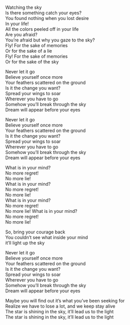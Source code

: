 Watching the sky  
Is there something catch your eyes?  
You found nothing when you lost desire  
In your life!  
All the colors peeled off in your life  
Are you afraid?  
You’re afraid but why you gaze to the sky?  
Fly! For the sake of memories  
Or for the sake of a lie  
Fly! For the sake of memories  
Or for the sake of the sky  

Never let it go  
Believe yourself once more  
Your feathers scattered on the ground  
Is it the change you want?  
Spread your wings to soar  
Wherever you have to go  
Somehow you’ll break through the sky  
Dream will appear before your eyes  

Never let it go  
Believe yourself once more  
Your feathers scattered on the ground  
Is it the change you want?  
Spread your wings to soar  
Wherever you have to go  
Somehow you’ll break through the sky  
Dream will appear before your eyes  

What is in your mind?  
No more regret!  
No more lie!  
What is in your mind?  
No more regret!  
No more lie!  
What is in your mind?  
No more regret!  
No more lie! 
What is in your mind?  
No more regret!  
No more lie!  

So, bring your courage back  
You couldn’t see what inside your mind  
it’ll light up the sky  

Never let it go  
Believe yourself once more  
Your feathers scattered on the ground  
Is it the change you want?  
Spread your wings to soar  
Wherever you have to go  
Somehow you’ll break through the sky  
Dream will appear before your eyes  

Maybe you will find out it’s what you’ve been seeking for  
Realize we have to lose a lot, and we keep stay alive  
The star is shining in the sky, it’ll lead us to the light  
The star is shining in the sky, it’ll lead us to the light  